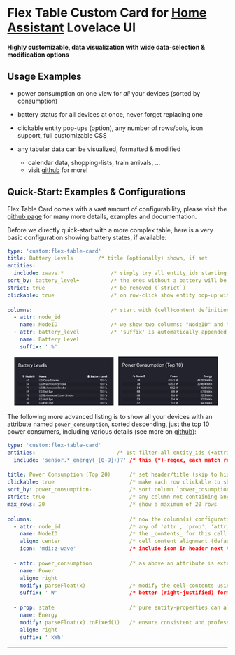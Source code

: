 # Flex Table Custom Card for [Home Assistant](https://github.com/home-assistant/home-assistant) Lovelace UI
**Highly customizable, data visualization with wide data-selection & modification options**

## Usage Examples

* power consumption on one view for _all_ your devices (sorted by consumption)
* battery status for all devices at once, never forget replacing one
* clickable entity pop-ups (option), any number of rows/cols, icon support, full customizable CSS
* any tabular data can be visualized, formatted & modified

  * calendar data, shopping-lists, train arrivals, ... 
  * visit [github](https://github.com/daringer/flex-table-card/) for more!

## Quick-Start: Examples & Configurations

Flex Table Card comes with a vast amount of configurability, please visit the
[github page](https://github.com/daringer/flex-table-card/) for many more details, examples and
documentation.

Before we directly quick-start with a more complex table, here is a very basic configuration 
showing battery states, if available:

```yaml
type: 'custom:flex-table-card'
title: Battery Levels		 /* title (optionally) shown, if set                    */
entities:
  include: zwave.*               /* simply try all entity_ids starting with 'zwave.*'   */
sort_by: battery_level+	         /* the ones without a battery will be automatically be */
strict: true                     /* be removed (`strict`)                               */
clickable: true                  /* on row-click show entity pop-up with details        */

columns:                         /* start with (cell)content definition                 */
  - attr: node_id
    name: NodeID                 /* we show two columns: "NodeID" and "Battery Level"   */
  - attr: battery_level          /* 'suffix' is automatically appended as formatting    */
    name: Battery Level
    suffix: ' %'
```
&nbsp;&nbsp;&nbsp;&nbsp;<img src="https://github.com/daringer/image_dump/blob/master/bat_levels.png?raw=true" width=45% />&nbsp;&nbsp;&nbsp;<img src="https://github.com/daringer/image_dump/blob/master/power_consumption.png?raw=true" width=45% />


The following more advanced listing is to show all your devices with an attribute named `power_consumption`, 
sorted descending, just the top 10 power consumers, including various details (see more on [github](https://github.com/daringer/flex-table-card/)):

```yaml
type: 'custom:flex-table-card'
entities:	                       /* 1st filter all entity_ids (+attributes) by                */
  include: 'sensor.*_energy(_[0-9]+)?' /* this (*)-regex, each match represents a row in flex-table */

title: Power Consumption (Top 20)      /* set header/title (skip to hide)                           */
clickable: true                        /* make each row clickable to show the entity id's pop-up    */
sort_by: power_consumption-            /* sort column `power_cosumption` in descending order (-)    */
strict: true                           /* any column not containing any data (or null) is skipped   */
max_rows: 20                           /* show a maximum of 20 rows                                 */

columns:                               /* now the column(s) configuration follows:                  */
  - attr: node_id                      /* any of 'attr', 'prop', 'attr_as_list' or 'multi' defines  */
    name: NodeID                       /* the _contents_ for this cell                              */
    align: center                      /* cell content alignment (defaults to 'left')               */
    icon: 'mdi:z-wave'                 /* include icon in header next to 'name'                     */

  - attr: power_consumption            /* as above an attribute is extracted from the row-entity    */
    name: Power
    align: right                        
    modify: parseFloat(x)              /* modify the cell-contents using js, number conversion for  */
    suffix: ' W'                       /* better (right-justified) formatting

  - prop: state                        /* pure entity-properties can also be referenced             */
    name: Energy                        
    modify: parseFloat(x).toFixed(1)   /* ensure consistent and professional look & format          */
    align: right                        
    suffix: ' kWh'
```

* * *
